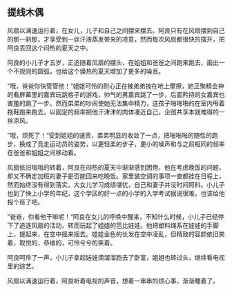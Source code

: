 ## 提线木偶

风扇以满速运行着，在女儿，儿子和自己之间摆来摆去。阿良只有在风扇摆到自己的那一刹那，才享受到一丝汗液蒸发带来的凉意，然而每次风扇都很快的摆开，把阿良丢回这个闷热的夏天之中。

阿良的小儿子才五岁，正追随着风扇的摆头，在姐姐和爸爸之间跑来跑去，画出一个不规则的圆弧，也给这个燥热的夏天增加了更多的噪音。

“哦，爸爸你快管管他！“姐姐可怜的耐心正在被弟弟按在地上摩擦，她正聚精会神的看屏幕里的嘉宾玩跳格子的游戏，帅气的男嘉宾跳了一步，后面矜持的女嘉宾也害羞的跳了一步。然而弟弟的吵闹使她无法集中精力，这孩子啪啪啪的在室内甩着拖鞋跑来跑去，以固定的频率把他汗津津的肉体凑近自己，企图共享本就难得的一丝凉风。

”哦，烦死了！“受到姐姐的谴责，弟弟明显的收敛了一点，把啪啪啪的随性的跑步，换成了竞走运动员的姿势，以更轻柔的步子，更小的噪声和与之前相同的频率在爸爸和姐姐之间移动着。

风扇依旧嗡嗡的转着，阿良在闷热的夏天中渐渐感到困倦，他在考虑晚饭的问题，却又不确定加班的妻子是否能回来吃晚饭。家里装空调的事项一直都挂在日程上，然而始终没有得到落实。大女儿学习成绩堪忧，自己和妻子并没时间照料。小儿子也到了快上小学的年纪，这个学区的好一点的小学的入学考试据说很难，也该给他报个班了吧。

”爸爸，你看他干嘛呢！“阿良在女儿的呼唤中醒来，不知什么时候，小儿子已经停下了追逐风扇的活动，转而玩起了姐姐的芭比娃娃。他把塑料绳系在娃娃的手脚上，提起来，在空中摇来摇去。娃娃金色的长发在空中凌乱，但精致的容颜依旧笑着，取悦的，恭维的，可怜兮兮的笑着。

阿良呵斥了一声，小儿子拿起娃娃滴溜溜跑去了卧室，姐姐也转过头，继续看电视里的综艺。

风扇以满速运行着，阿良听着电视的声音，想着一串串的烦心事，渐渐睡着了。